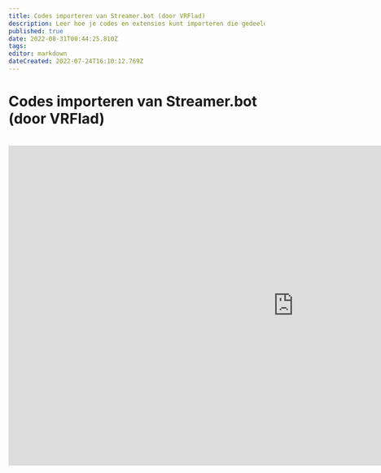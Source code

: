 ```yaml
---
title: Codes importeren van Streamer.bot (door VRFlad)
description: Leer hoe je codes en extensies kunt importeren die gedeeld zijn in de community.
published: true
date: 2022-08-31T00:44:25.810Z
tags: 
editor: markdown
dateCreated: 2022-07-24T16:10:12.769Z
---
```


# Codes importeren van Streamer.bot (door VRFlad)
<br>
<iframe width="1120" height="630" src="https://www.youtube.com/embed/KtAjK6KlnCQ" title="YouTube video player" frameborder="0" allow="accelerometer; autoplay; clipboard-write; encrypted-media; gyroscope; picture-in-picture" allowfullscreen></iframe>